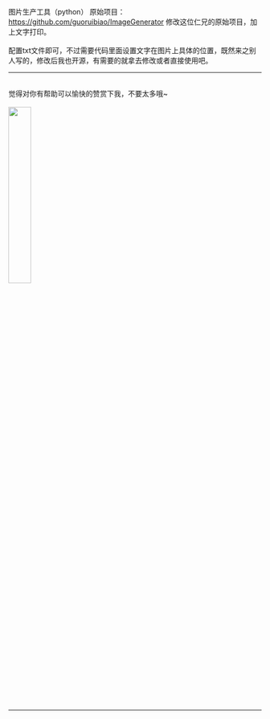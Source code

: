 图片生产工具（python）
原始项目：https://github.com/guoruibiao/ImageGenerator 修改这位仁兄的原始项目，加上文字打印。
<br><br>
配置txt文件即可，不过需要代码里面设置文字在图片上具体的位置，既然来之别人写的，修改后我也开源，有需要的就拿去修改或者直接使用吧。
<br>


***

<br>
觉得对你有帮助可以愉快的赞赏下我，不要太多哦~
<br>
<br>
<img src="http://btlearn.com/wp-content/uploads/2018/03/xxxx.jpg" width="30%" height="30%">
<br>
<br>

***

